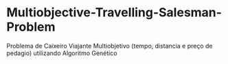 # Multiobjective-Travelling-Salesman-Problem
Problema de Caixeiro Viajante Multiobjetivo (tempo, distancia  e preço de pedagio) utilizando Algoritmo Genético
